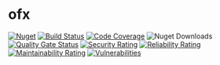 # ofx

[![Nuget](https://img.shields.io/nuget/vpre/Mocoding.Ofx)](https://www.nuget.org/packages/Mocoding.Ofx)
[![Build Status](https://dev.azure.com/mocoding/GitHub/_apis/build/status/mocoding-software.ofx?branchName=master)](https://dev.azure.com/mocoding/GitHub/_build/latest?definitionId=83&branchName=master)
[![Code Coverage](https://img.shields.io/azure-devops/coverage/mocoding/GitHub/83/master)](https://dev.azure.com/mocoding/GitHub/_build?definitionId=83)
![Nuget Downloads](https://img.shields.io/nuget/dt/Mocoding.Ofx)
<br/>
[![Quality Gate Status](https://sonarcloud.io/api/project_badges/measure?project=mocoding-software_ofx&metric=alert_status)](https://sonarcloud.io/dashboard?id=mocoding-software_ofx)
[![Security Rating](https://sonarcloud.io/api/project_badges/measure?project=mocoding-software_ofx&metric=security_rating)](https://sonarcloud.io/dashboard?id=mocoding-software_ofx)
[![Reliability Rating](https://sonarcloud.io/api/project_badges/measure?project=mocoding-software_ofx&metric=reliability_rating)](https://sonarcloud.io/dashboard?id=mocoding-software_ofx)
[![Maintainability Rating](https://sonarcloud.io/api/project_badges/measure?project=mocoding-software_ofx&metric=sqale_rating)](https://sonarcloud.io/dashboard?id=mocoding-software_ofx)
[![Vulnerabilities](https://sonarcloud.io/api/project_badges/measure?project=mocoding-software_ofx&metric=vulnerabilities)](https://sonarcloud.io/dashboard?id=mocoding-software_ofx)
